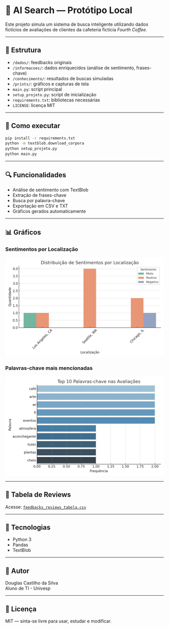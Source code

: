 # 🧠 AI Search — Protótipo Local

Este projeto simula um sistema de busca inteligente utilizando dados fictícios de avaliações de clientes da cafeteria fictícia *Fourth Coffee*.

---

## 📁 Estrutura

- `/dados/`: feedbacks originais
- `/informacoes/`: dados enriquecidos (análise de sentimento, frases-chave)
- `/conhecimento/`: resultados de buscas simuladas
- `/prints/`: gráficos e capturas de tela
- `main.py`: script principal
- `setup_projeto.py`: script de inicialização
- `requirements.txt`: bibliotecas necessárias
- `LICENSE`: licença MIT

---

## 🚀 Como executar

```bash
pip install -r requirements.txt
python -m textblob.download_corpora
python setup_projeto.py
python main.py
```

---

## 🔍 Funcionalidades

- Análise de sentimento com TextBlob
- Extração de frases-chave
- Busca por palavra-chave
- Exportação em CSV e TXT
- Gráficos gerados automaticamente

---

## 📊 Gráficos

### Sentimentos por Localização
![Sentimentos](prints/grafico_sentimentos.png)

### Palavras-chave mais mencionadas
![Palavras-chave](prints/palavras_chave.png)

---

## 📄 Tabela de Reviews

Acesse: [`feedbacks_reviews_tabela.csv`](informacoes/feedbacks_reviews_tabela.csv)

---

## 🧪 Tecnologias

- Python 3
- Pandas
- TextBlob

---

## 👤 Autor

Douglas Castilho da Silva  
Aluno de TI - Univesp


---

## 🪪 Licença

MIT — sinta-se livre para usar, estudar e modificar.
